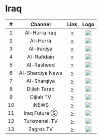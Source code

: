 <h1>Iraq</h1>

| #   | Channel        | Link  | Logo |
|:---:|:--------------:|:-----:|:-----:
| 1   | Al-Hurra Iraq | [>](https://mbnvvideoingest-i.akamaihd.net/hls/live/1004674/MBNV_ALHURRA_IRAQ/playlist.m3u8) | <img height="20" src="https://i.imgur.com/mXBZEQP.png"/> |
| 2   | Al-Hurra            | [>](https://mbnvvideoingest-i.akamaihd.net/hls/live/1004673/MBNV_ALHURRA_MAIN/playlist.m3u8) | <img height="20" src="https://i.imgur.com/0izeu5z.png"/> |
| 3   | Al-Iraqiya | [>](https://cdn.catiacast.video/abr/8d2ffb0aba244e8d9101a9488a7daa05/playlist.m3u8) | <img height="20" src="https://i.imgur.com/imdV6kL.png"/> |
| 4   | Al-Rafidain       | [>](https://cdg8.edge.technocdn.com/arrafidaintv/abr_live/playlist.m3u8) | <img height="20" src="https://i.imgur.com/D78qG91.png"/> |
| 5   | Al-Rasheed       | [>](https://media1.livaat.com/AL-RASHEED-HD/tracks-v1a1/playlist.m3u8) | <img height="20" src="https://i.imgur.com/SU9HbXY.png"/> |
| 6   | Al-Sharqiya News       | [>](https://5d94523502c2d.streamlock.net/alsharqiyalive/mystream/playlist.m3u8) | <img height="20" src="https://i.imgur.com/P6p17ZY.jpg"/> |
| 7   | Al-Sharqiya       | [>](https://5d94523502c2d.streamlock.net/home/mystream/playlist.m3u8) | <img height="20" src="https://i.imgur.com/bPYyXNf.png"/> |
| 8   | Dijlah Tarab       | [>](https://ghaasiflu.online/tarab/tracks-v1a1/playlist.m3u8) | <img height="20" src="https://i.imgur.com/2SBjjBQ.png"/> |
| 9   | Dijlah TV       | [>](https://ghaasiflu.online/Dijlah/tracks-v1a1/playlist.m3u8) | <img height="20" src="https://i.imgur.com/FJEeYiz.png"/> |
| 10  | iNEWS       | [>](https://svs.itworkscdn.net/inewsiqlive/inewsiq.smil/playlist.m3u8) | <img height="20" src="https://i.imgur.com/PeuBkaH.png"/> |
| 11  | Iraq Future Ⓢ       | [>](https://streaming.viewmedia.tv/viewsatstream40/viewsatstream40.smil/playlist.m3u8) | <img height="20" src="https://i.imgur.com/Z7woTe5.png"/> |
| 12  | Turkmeneli TV       | [>](https://137840.global.ssl.fastly.net/edge/live_6b7c6e205afb11ebb010f5a331abaf98/playlist.m3u8) | <img height="20" src="https://i.imgur.com/iUhhg4B.png"/> |
| 13  | Zagros TV       | [>](https://5a3ed7a72ed4b.streamlock.net/zagrostv/SMIL:myStream.smil/playlist.m3u8) | <img height="20" src="https://i.imgur.com/UjIuIQX.png"/> |
